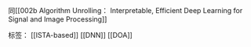 同[[002b Algorithm Unrolling： Interpretable, Efficient Deep Learning for Signal and Image Processing]]

标签： [[ISTA-based]] [[DNN]] [[DOA]]